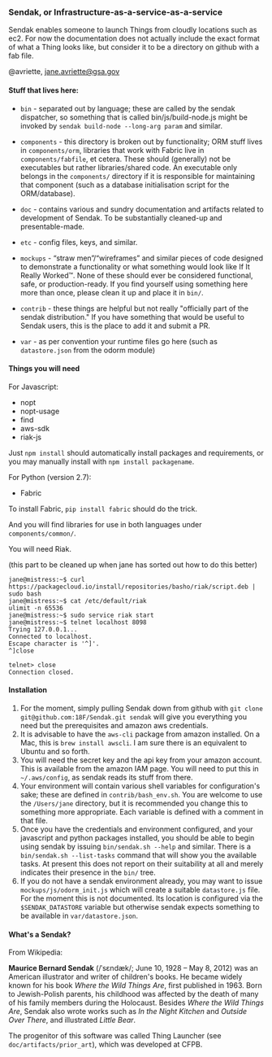 ### Sendak, or Infrastructure-as-a-service-as-a-service

Sendak enables someone to launch Things from cloudly locations such as ec2. For now the
documentation does not actually include the exact format of what a Thing looks like, but
consider it to be a directory on github with a fab file.

@avriette, jane.avriette@gsa.gov

#### Stuff that lives here:

* `bin` - separated out by language; these are called by the sendak dispatcher, so something that is called bin/js/build-node.js might be invoked by `sendak build-node --long-arg param` and similar.

* `components` - this directory is broken out by functionality; ORM stuff lives in `components/orm`, libraries that work with Fabric live in `components/fabfile`, et
 cetera. These should (generally) not be executables but rather libraries/shared code. An executable only belongs in the `components/` directory if it is responsible for maintaining that component (such as a database initialisation script for the ORM/database).

* `doc` - contains various and sundry documentation and artifacts related to development of Sendak. To be substantially cleaned-up and presentable-made.

* `etc` - config files, keys, and similar.

* `mockups` - “straw men”/“wireframes” and similar pieces of code designed to demonstrate a functionality or what something would look like If It Really Worked™. None of these should ever be considered functional, safe, or production-ready. If you find yourself using something here more than once, please clean it up and place it in `bin/`.

* `contrib` - these things are helpful but not really "officially part of the sendak distribution." If you have something that would be useful to Sendak users, this is the place to add it and submit a PR.

* `var` - as per convention your runtime files go here (such as `datastore.json` from the odorm module)

#### Things you will need

For Javascript:

* nopt
* nopt-usage
* find
* aws-sdk
* riak-js

Just `npm install` should automatically install packages and requirements, or you may manually install with `npm install packagename`.

For Python (version 2.7):

* Fabric

To install Fabric, `pip install fabric` should do the trick.

And you will find libraries for use in both languages under `components/common/`.

You will need Riak.

(this part to be cleaned up when jane has sorted out how to do this better)

````
jane@mistress:~$ curl https://packagecloud.io/install/repositories/basho/riak/script.deb | sudo bash
jane@mistress:~$ cat /etc/default/riak 
ulimit -n 65536
jane@mistress:~$ sudo service riak start
jane@mistress:~$ telnet localhost 8098
Trying 127.0.0.1...
Connected to localhost.
Escape character is '^]'.
^]close

telnet> close
Connection closed.
````

#### Installation

1. For the moment, simply pulling Sendak down from github with `git clone git@github.com:18F/Sendak.git sendak` will give you everything you need but the prerequisites and amazon aws credentials.
2. It is advisable to have the `aws-cli` package from amazon installed. On a Mac, this is `brew install awscli`. I am sure there is an equivalent to Ubuntu and so forth.
3. You will need the secret key and the api key from your amazon account. This is available from the amazon IAM page. You will need to put this in `~/.aws/config`, as sendak reads its stuff from there.
4. Your environment will contain various shell variables for configuration's sake; these are defined in `contrib/bash_env.sh`. You are welcome to use the `/Users/jane` directory, but it is recommended you change this to something more appropriate. Each variable is defined with a comment in that file.
5. Once you have the credentials and environment configured, and your javascript and python packages installed, you should be able to begin using sendak by issuing `bin/sendak.sh --help` and similar. There is a `bin/sendak.sh --list-tasks` command that will show you the available tasks. At present this does not report on their suitability at all and merely indicates their presence in the `bin/` tree.
6. If you do not have a sendak environment already, you may want to issue `mockups/js/odorm_init.js` which will create a suitable `datastore.js` file. For the moment this is not documented. Its location is configured via the `$SENDAK_DATASTORE` variable but otherwise sendak expects something to be available in `var/datastore.json`.

#### What's a Sendak?

From Wikipedia:

**Maurice Bernard Sendak** (/ˈsɛndæk/; June 10, 1928 – May 8, 2012) was an American illustrator and writer of children's books. He became widely known for his book *Where the Wild Things Are*, first published in 1963. Born to Jewish-Polish parents, his childhood was affected by the death of many of his family members during the Holocaust. Besides *Where the Wild Things Are*, Sendak also wrote works such as *In the Night Kitchen* and *Outside Over There*, and illustrated *Little Bear*.

The progenitor of this software was called Thing Launcher (see `doc/artifacts/prior_art`), which was developed at CFPB.
